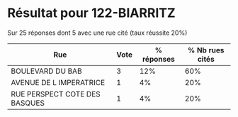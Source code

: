 # Résultat pour 122-BIARRITZ

Sur 25 réponses dont 5 avec une rue cité (taux réussite 20%)

| Rue | Vote | % réponses | % Nb rues cités|
|-----|------|------------|----------------|
| BOULEVARD DU BAB | 3 | 12% | 60%|
| AVENUE DE L IMPERATRICE | 1 | 4% | 20%|
| RUE PERSPECT COTE DES BASQUES | 1 | 4% | 20%|
